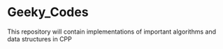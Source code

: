 # Geeky_Codes
This repository will contain implementations of important algorithms and data structures in CPP
